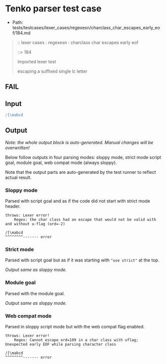 # Tenko parser test case

- Path: tests/testcases/lexer_cases/regexesn/charclass_char_escapes_early_eof/184.md

> :: lexer cases : regexesn : charclass char escapes early eof
>
> ::> 184
>
> Imported lexer test
>
> escaping a suffixed single lc letter

## FAIL

## Input

`````js
/[\mabcd
`````

## Output

_Note: the whole output block is auto-generated. Manual changes will be overwritten!_

Below follow outputs in four parsing modes: sloppy mode, strict mode script goal, module goal, web compat mode (always sloppy).

Note that the output parts are auto-generated by the test runner to reflect actual result.

### Sloppy mode

Parsed with script goal and as if the code did not start with strict mode header.

`````
throws: Lexer error!
    Regex: the char class had an escape that would not be valid with and without u-flag (ord=-2)

/[\mabcd
^^^^^^^^------- error
`````

### Strict mode

Parsed with script goal but as if it was starting with `"use strict"` at the top.

_Output same as sloppy mode._

### Module goal

Parsed with the module goal.

_Output same as sloppy mode._

### Web compat mode

Parsed in sloppy script mode but with the web compat flag enabled.

`````
throws: Lexer error!
    Regex: Cannot escape ord=109 in a char class with uflag; Unexpected early EOF while parsing character class

/[\mabcd
^^^^^^^^------- error
`````

